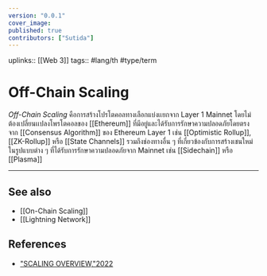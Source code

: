 ```yaml
---
version: "0.0.1"
cover_image:
published: true
contributors: ["Sutida"]
---
```

uplinks:: [[Web 3]]
tags:: #lang/th #type/term

# Off-Chain Scaling
*Off-Chain Scaling* คือการสร้างโปรโตคอลทางเลือกแบ่งเเยกจาก Layer 1  Mainnet โดยไม่ต้องเปลี่ยนเเปลงโพรโตคอลของ [[Ethereum]] ที่มีอยู่และได้รับการรักษาความปลอดภัยโดยตรงจาก [[Consensus Algorithm]] ของ Ethereum Layer 1 เช่น [[Optimistic Rollup]], [[ZK-Rollup]] หรือ [[State Channels]] รวมถึงช่องทางอื่น ๆ ที่เกี่ยวข้องกับการสร้างเชนใหม่ในรูปแบบต่าง ๆ ที่ได้รับการรักษาความปลอดภัยจาก Mainnet เช่น [[Sidechain]] หรือ [[Plasma]] 

---
## See also
- [[On-Chain Scaling]]
- [[Lightning Network]]
## References
- ["SCALING OVERVIEW,"2022](https://ethereum.org/en/developers/docs/scaling/)
